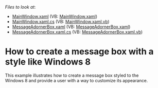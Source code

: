 <!-- default file list -->
*Files to look at*:

* [MainWindow.xaml](./CS/AdornerMessageBox/MainWindow.xaml) (VB: [MainWindow.xaml](./VB/AdornerMessageBox/MainWindow.xaml))
* [MainWindow.xaml.cs](./CS/AdornerMessageBox/MainWindow.xaml.cs) (VB: [MainWindow.xaml.vb](./VB/AdornerMessageBox/MainWindow.xaml.vb))
* [MessageAdornerBox.xaml](./CS/AdornerMessageBox/MessageAdornerBox.xaml) (VB: [MessageAdornerBox.xaml](./VB/AdornerMessageBox/MessageAdornerBox.xaml))
* [MessageAdornerBox.xaml.cs](./CS/AdornerMessageBox/MessageAdornerBox.xaml.cs) (VB: [MessageAdornerBox.xaml.vb](./VB/AdornerMessageBox/MessageAdornerBox.xaml.vb))
<!-- default file list end -->
# How to create a message box with a style like Windows 8 


<p>This example illustrates how to create a message box styled to the Windows 8 and provide a user with a way to customize its appearance.</p>

<br/>


